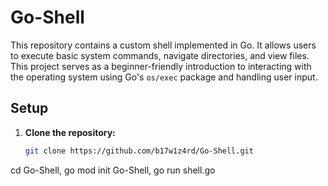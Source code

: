 # Go-Shell

This repository contains a custom shell implemented in Go. It allows users to execute basic system commands, navigate directories, and view files. This project serves as a beginner-friendly introduction to interacting with the operating system using Go's `os/exec` package and handling user input.

## Setup

1. **Clone the repository:**

   ```bash
   git clone https://github.com/b17w1z4rd/Go-Shell.git
cd Go-Shell,
go mod init Go-Shell,
go run shell.go
